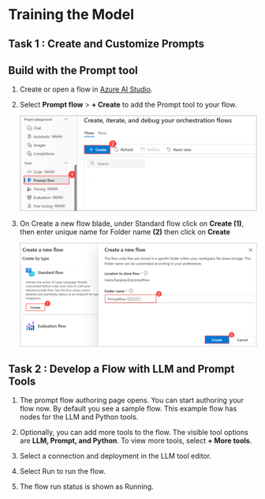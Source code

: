 # Training the Model

## Task 1 : Create and Customize Prompts

## Build with the Prompt tool
1. Create or open a flow in [Azure AI Studio](https://ai.azure.com/). 

1. Select **Prompt flow** > **+ Create** to add the Prompt tool to your flow.

   ![](./media/image-04.png)

1. On Create a new flow blade, under Standard flow click on **Create (1)**, then enter unique name for Folder name **(2)** then click on **Create** 

   ![](./media/image-05.png)

## Task 2 : Develop a Flow with LLM and Prompt Tools

1. The prompt flow authoring page opens. You can start authoring your flow now. By default you see a sample flow. This example flow has nodes for the LLM and Python tools.

1. Optionally, you can add more tools to the flow. The visible tool options are **LLM, Prompt, and Python**. To view more tools, select **+ More tools**.

1. Select a connection and deployment in the LLM tool editor.

1. Select Run to run the flow.

1. The flow run status is shown as Running.
